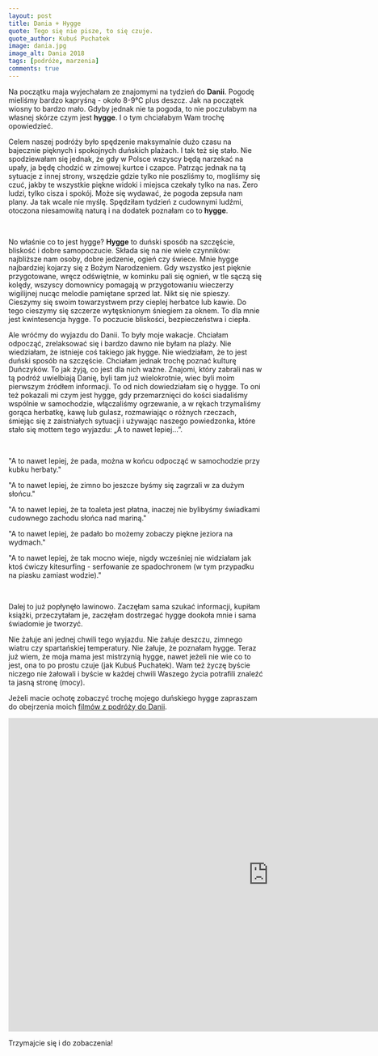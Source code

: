 ```yaml
---
layout: post
title: Dania + Hygge
quote: Tego się nie pisze, to się czuje.
quote_author: Kubuś Puchatek
image: dania.jpg
image_alt: Dania 2018
tags: [podróże, marzenia]
comments: true
---
```


Na początku maja wyjechałam ze znajomymi na tydzień do **Danii**. Pogodę mieliśmy bardzo kapryśną - około 8-9&#8451; plus deszcz. Jak na początek wiosny to bardzo mało. Gdyby jednak nie ta pogoda, to nie poczułabym na własnej skórze czym jest **hygge**. I o tym chciałabym Wam trochę opowiedzieć.

Celem naszej podróży było spędzenie maksymalnie dużo czasu na bajecznie pięknych i spokojnych duńskich plażach. I tak też się stało. Nie spodziewałam się jednak, że gdy w Polsce wszyscy będą narzekać na upały, ja będę chodzić w zimowej kurtce i czapce. Patrząc jednak na tą sytuacje z innej strony, wszędzie gdzie tylko nie poszliśmy to, mogliśmy się czuć, jakby te wszystkie piękne widoki i miejsca czekały tylko na nas. Zero ludzi, tylko cisza i spokój. Może się wydawać, że pogoda zepsuła nam plany. Ja tak wcale nie myślę. Spędziłam tydzień z cudownymi ludźmi, otoczona niesamowitą naturą i na dodatek poznałam co to **hygge**.

<!--break-->
<br>

No właśnie co to jest hygge? **Hygge** to duński sposób na szczęście, bliskość i dobre samopoczucie. Składa się na nie wiele czynników: najbliższe nam osoby, dobre jedzenie, ogień czy świece. Mnie hygge najbardziej kojarzy się z Bożym Narodzeniem. Gdy wszystko jest pięknie przygotowane, wręcz odświętnie, w kominku pali się ognień, w tle sączą się kolędy, wszyscy domownicy pomagają w przygotowaniu wieczerzy wigilijnej nucąc melodie pamiętane sprzed lat. Nikt się nie spieszy. Cieszymy się swoim towarzystwem przy cieplej herbatce lub kawie. Do tego cieszymy się szczerze wytęsknionym śniegiem za oknem. To dla mnie jest kwintesencja hygge. To poczucie bliskości, bezpieczeństwa i ciepła.

Ale wróćmy do wyjazdu do Danii. To były moje wakacje. Chciałam odpocząć, zrelaksować się i bardzo dawno nie byłam na plaży. Nie wiedziałam, że istnieje coś takiego jak hygge. Nie wiedziałam, że to jest duński sposób na szczęście. Chciałam jednak trochę poznać kulturę Duńczyków. To jak żyją, co jest dla nich ważne. Znajomi, który zabrali nas w tą podróż uwielbiają Danię, byli tam już wielokrotnie, wiec byli moim pierwszym źródłem informacji. To od nich dowiedziałam się o hygge. To oni też pokazali mi czym jest hygge, gdy przemarznięci do kości siadaliśmy wspólnie w samochodzie, włączaliśmy ogrzewanie, a w rękach trzymaliśmy gorąca herbatkę, kawę lub gulasz, rozmawiając o różnych rzeczach, śmiejąc się z zaistniałych sytuacji i używając naszego powiedzonka, które stało się mottem tego wyjazdu: „A to nawet lepiej...”.

<br>

"A to nawet lepiej, że pada, można w końcu odpocząć w samochodzie przy kubku herbaty."

"A to nawet lepiej, że zimno bo jeszcze byśmy się zagrzali w za dużym słońcu."

"A to nawet lepiej, że ta toaleta jest płatna, inaczej nie bylibyśmy świadkami cudownego zachodu słońca nad mariną."

"A to nawet lepiej, że padało bo możemy zobaczy piękne jeziora na wydmach."

"A to nawet lepiej, że tak mocno wieje, nigdy wcześniej nie widziałam jak ktoś ćwiczy kitesurfing - serfowanie ze spadochronem (w tym przypadku na piasku zamiast wodzie)."

<br>

Dalej to już popłynęło lawinowo. Zaczęłam sama szukać informacji, kupiłam książki, przeczytałam je, zaczęłam dostrzegać hygge dookoła mnie i sama świadomie je tworzyć.

Nie żałuje ani jednej chwili tego wyjazdu. Nie żałuje deszczu, zimnego wiatru czy spartańskiej temperatury. Nie żałuje, że poznałam hygge. Teraz już wiem, że moja mama jest mistrzynią hygge, nawet jeżeli nie wie co to jest, ona to po prostu czuje (jak Kubuś Puchatek). Wam też życzę byście niczego nie żałowali i byście w każdej chwili Waszego życia potrafili znaleźć ta jasną stronę (mocy).

Jeżeli macie ochotę zobaczyć trochę mojego duńskiego hygge zapraszam do obejrzenia moich [filmów z podróży do Danii](https://vimeo.com/album/5242731).

<iframe width="1030" height="620" src="https://player.vimeo.com/video/268624157" frameborder="0" allowFullScreen mozallowfullscreen webkitAllowFullScreen></iframe>

Trzymajcie się i do zobaczenia!
